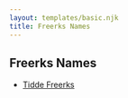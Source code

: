```yaml
---
layout: templates/basic.njk
title: Freerks Names
---
```

## Freerks Names
- [Tidde Freerks](/people/3/35267914)